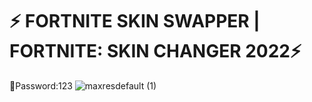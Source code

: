# ⚡️ FORTNITE SKIN SWAPPER | FORTNITE: SKIN CHANGER 2022⚡️ 
🔑Password:123
![maxresdefault (1)](https://user-images.githubusercontent.com/113033715/194925040-9f4a524e-d1b6-44bb-8f62-057f1b039f50.jpg)






